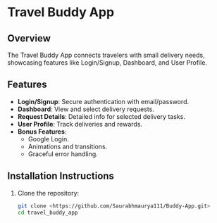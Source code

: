 # Travel Buddy App

## Overview
The Travel Buddy App connects travelers with small delivery needs, showcasing features like Login/Signup, Dashboard, and User Profile.

## Features
- **Login/Signup**: Secure authentication with email/password.
- **Dashboard**: View and select delivery requests.
- **Request Details**: Detailed info for selected delivery tasks.
- **User Profile**: Track deliveries and rewards.
- **Bonus Features**:
  - Google Login.
  - Animations and transitions.
  - Graceful error handling.

## Installation Instructions
1. Clone the repository:
   ```bash
   git clone <https://github.com/Saurabhmaurya111/Buddy-App.git>
   cd travel_buddy_app
